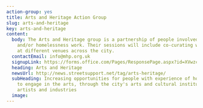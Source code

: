 ```yaml
---
action-group: yes
title: Arts and Heritage Action Group
slug: arts-and-heritage
key: arts-and-heritage
content:
  body: The Arts and Heritage group is a partnership of people involved in arts
    and/or homelessness work. Their sessions will include co-curating workshops
    at different venues across the city.
  contactEmail: info@mhp.org.uk
  signupLink: https://forms.office.com/Pages/ResponsePage.aspx?id=XVwzcf1bkE61VN8N5KjjQkQ2JR41SuRLu92-3-tlPOtURDMzQjVZWEczSFdPS1M2SEZMR1RVTkpHVC4u
  heading: Arts and Heritage
  newsUrl: http://news.streetsupport.net/tag/arts-heritage/
  subHeading: Increasing opportunities for people with experience of homelessness
    to engage in the arts, through the city's arts and cultural institutions,
    artists and industries
  image: 
---
```

